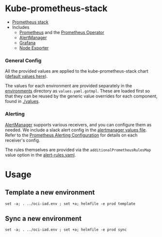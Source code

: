 # Kube-prometheus-stack
- [Prometheus stack](https://github.com/prometheus-community/helm-charts/tree/main/charts/kube-prometheus-stack)
- Includes
   - [Prometheus](https://prometheus.io/) and the [Prometheus Operator](https://github.com/prometheus-operator/prometheus-operator)
   - [AlertManager](https://prometheus.io/docs/alerting/latest/alertmanager/)
   - [Grafana](https://grafana.com/)
   - [Node Exporter](https://github.com/prometheus/node_exporter)

### General Config

All the provided values are applied to the kube-prometheus-stack chart ([default values here](https://github.com/prometheus-community/helm-charts/blob/main/charts/kube-prometheus-stack/values.yaml)). 

The values for each environment are provided separately in the [environments](./environments/) directory as `values.yaml.gotmpl`. 
These are loaded first so that they can be reused by the generic value overrides for each component, found in [./values](./values/).

### Alerting

[AlertManager](https://prometheus.io/docs/alerting/latest/alertmanager/) supports various receivers, and you can configure them as needed. 
We include a slack alert config in the [alertmanager values file](./values/alertmanager.yaml.gotmpl). 
Refer to the [Prometheus Alerting Configuration](https://prometheus.io/docs/alerting/latest/configuration/#general-receiver-related-settings) for details on each receiver's config.

The rules themselves are provided via the `additionalPrometheusRulesMap` value option in the [alert-rules.yaml](./values/alert-rules.yaml).

# Usage

## Template a new environment

`set -a; . ../oci-iad.env ; set +a; helmfile -e prod template`

## Sync a new environment

`set -a; . ../oci-iad.env ; set +a; helmfile -e prod sync`
